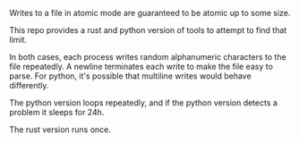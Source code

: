 Writes to a file in atomic mode are guaranteed to be atomic up to some size.

This repo provides a rust and python version of tools to attempt to find that limit.

In both cases, each process writes random alphanumeric characters to the file repeatedly. A newline terminates each write to make the file easy to parse. For python, it's possible that multiline writes would behave differently.

The python version loops repeatedly, and if the python version detects a problem it sleeps for 24h.

The rust version runs once.
